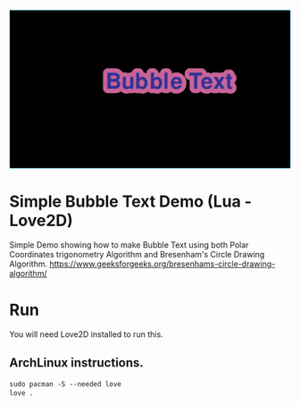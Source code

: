 ![Screenshot](../screenshot.png)

# Simple Bubble Text Demo (Lua - Love2D)
Simple Demo showing how to make Bubble Text using both Polar Coordinates trigonometry Algorithm and Bresenham's Circle Drawing Algorithm. https://www.geeksforgeeks.org/bresenhams-circle-drawing-algorithm/

# Run
You will need Love2D installed to run this.

## ArchLinux instructions.

    sudo pacman -S --needed love
    love .
